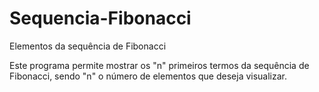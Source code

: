 # Sequencia-Fibonacci
 Elementos da sequência de Fibonacci
 
Este programa permite mostrar os "n" primeiros termos da sequência de Fibonacci, sendo "n" o número de elementos que deseja visualizar.
